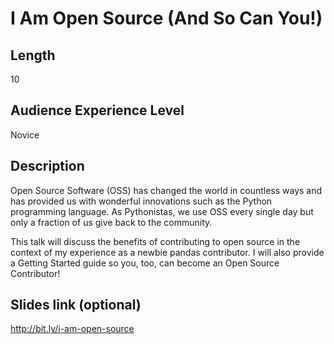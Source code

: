 # I Am Open Source (And So Can You!)

## Length

10

## Audience Experience Level

Novice

## Description

Open Source Software (OSS) has changed the world in countless ways and has provided us with wonderful innovations such as the Python programming language. As Pythonistas, we use OSS every single day but only a fraction of us give back to the community.

This talk will discuss the benefits of contributing to open source in the context of my experience as a newbie pandas contributor. I will also provide a Getting Started guide so you, too, can become an Open Source Contributor!

## Slides link (optional)

http://bit.ly/i-am-open-source
